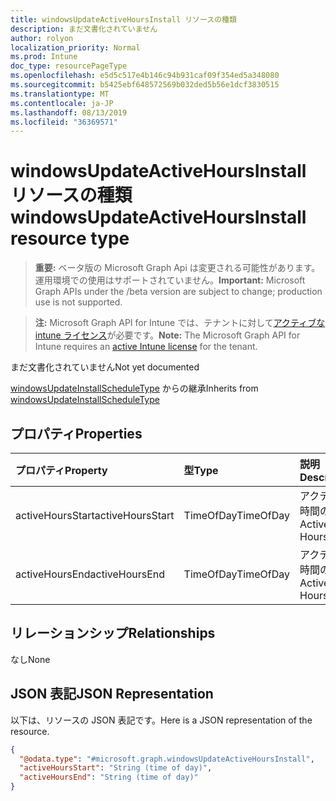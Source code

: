 ```yaml
---
title: windowsUpdateActiveHoursInstall リソースの種類
description: まだ文書化されていません
author: rolyon
localization_priority: Normal
ms.prod: Intune
doc_type: resourcePageType
ms.openlocfilehash: e5d5c517e4b146c94b931caf09f354ed5a348080
ms.sourcegitcommit: b5425ebf648572569b032ded5b56e1dcf3830515
ms.translationtype: MT
ms.contentlocale: ja-JP
ms.lasthandoff: 08/13/2019
ms.locfileid: "36369571"
---
```

# <a name="windowsupdateactivehoursinstall-resource-type"></a><span data-ttu-id="16156-103">windowsUpdateActiveHoursInstall リソースの種類</span><span class="sxs-lookup"><span data-stu-id="16156-103">windowsUpdateActiveHoursInstall resource type</span></span>

> <span data-ttu-id="16156-104">**重要:** ベータ版の Microsoft Graph Api は変更される可能性があります。運用環境での使用はサポートされていません。</span><span class="sxs-lookup"><span data-stu-id="16156-104">**Important:** Microsoft Graph APIs under the /beta version are subject to change; production use is not supported.</span></span>

> <span data-ttu-id="16156-105">**注:** Microsoft Graph API for Intune では、テナントに対して[アクティブな intune ライセンス](https://go.microsoft.com/fwlink/?linkid=839381)が必要です。</span><span class="sxs-lookup"><span data-stu-id="16156-105">**Note:** The Microsoft Graph API for Intune requires an [active Intune license](https://go.microsoft.com/fwlink/?linkid=839381) for the tenant.</span></span>

<span data-ttu-id="16156-106">まだ文書化されていません</span><span class="sxs-lookup"><span data-stu-id="16156-106">Not yet documented</span></span>


<span data-ttu-id="16156-107">[windowsUpdateInstallScheduleType](../resources/intune-deviceconfig-windowsupdateinstallscheduletype.md) からの継承</span><span class="sxs-lookup"><span data-stu-id="16156-107">Inherits from [windowsUpdateInstallScheduleType](../resources/intune-deviceconfig-windowsupdateinstallscheduletype.md)</span></span>

## <a name="properties"></a><span data-ttu-id="16156-108">プロパティ</span><span class="sxs-lookup"><span data-stu-id="16156-108">Properties</span></span>
|<span data-ttu-id="16156-109">プロパティ</span><span class="sxs-lookup"><span data-stu-id="16156-109">Property</span></span>|<span data-ttu-id="16156-110">型</span><span class="sxs-lookup"><span data-stu-id="16156-110">Type</span></span>|<span data-ttu-id="16156-111">説明</span><span class="sxs-lookup"><span data-stu-id="16156-111">Description</span></span>|
|:---|:---|:---|
|<span data-ttu-id="16156-112">activeHoursStart</span><span class="sxs-lookup"><span data-stu-id="16156-112">activeHoursStart</span></span>|<span data-ttu-id="16156-113">TimeOfDay</span><span class="sxs-lookup"><span data-stu-id="16156-113">TimeOfDay</span></span>|<span data-ttu-id="16156-114">アクティブ時間の開始</span><span class="sxs-lookup"><span data-stu-id="16156-114">Active Hours Start</span></span>|
|<span data-ttu-id="16156-115">activeHoursEnd</span><span class="sxs-lookup"><span data-stu-id="16156-115">activeHoursEnd</span></span>|<span data-ttu-id="16156-116">TimeOfDay</span><span class="sxs-lookup"><span data-stu-id="16156-116">TimeOfDay</span></span>|<span data-ttu-id="16156-117">アクティブ時間の終了</span><span class="sxs-lookup"><span data-stu-id="16156-117">Active Hours End</span></span>|

## <a name="relationships"></a><span data-ttu-id="16156-118">リレーションシップ</span><span class="sxs-lookup"><span data-stu-id="16156-118">Relationships</span></span>
<span data-ttu-id="16156-119">なし</span><span class="sxs-lookup"><span data-stu-id="16156-119">None</span></span>

## <a name="json-representation"></a><span data-ttu-id="16156-120">JSON 表記</span><span class="sxs-lookup"><span data-stu-id="16156-120">JSON Representation</span></span>
<span data-ttu-id="16156-121">以下は、リソースの JSON 表記です。</span><span class="sxs-lookup"><span data-stu-id="16156-121">Here is a JSON representation of the resource.</span></span>
<!-- {
  "blockType": "resource",
  "@odata.type": "microsoft.graph.windowsUpdateActiveHoursInstall"
}
-->
``` json
{
  "@odata.type": "#microsoft.graph.windowsUpdateActiveHoursInstall",
  "activeHoursStart": "String (time of day)",
  "activeHoursEnd": "String (time of day)"
}
```



